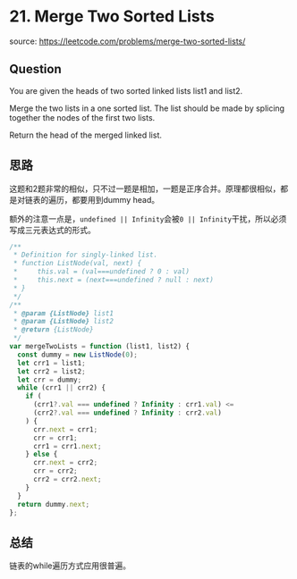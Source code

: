# 21. Merge Two Sorted Lists

source: <https://leetcode.com/problems/merge-two-sorted-lists/>

## Question

You are given the heads of two sorted linked lists list1 and list2.

Merge the two lists in a one sorted list. The list should be made by splicing together the nodes of the first two lists.

Return the head of the merged linked list.

## 思路

这题和2题非常的相似，只不过一题是相加，一题是正序合并。原理都很相似，都是对链表的遍历，都要用到dummy head。

额外的注意一点是，`undefined || Infinity`会被`0 || Infinity`干扰，所以必须写成三元表达式的形式。

```js
/**
 * Definition for singly-linked list.
 * function ListNode(val, next) {
 *     this.val = (val===undefined ? 0 : val)
 *     this.next = (next===undefined ? null : next)
 * }
 */
/**
 * @param {ListNode} list1
 * @param {ListNode} list2
 * @return {ListNode}
 */
var mergeTwoLists = function (list1, list2) {
  const dummy = new ListNode(0);
  let crr1 = list1;
  let crr2 = list2;
  let crr = dummy;
  while (crr1 || crr2) {
    if (
      (crr1?.val === undefined ? Infinity : crr1.val) <=
      (crr2?.val === undefined ? Infinity : crr2.val)
    ) {
      crr.next = crr1;
      crr = crr1;
      crr1 = crr1.next;
    } else {
      crr.next = crr2;
      crr = crr2;
      crr2 = crr2.next;
    }
  }
  return dummy.next;
};

```

## 总结

链表的while遍历方式应用很普遍。